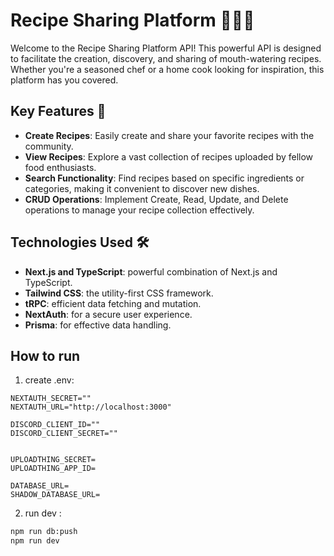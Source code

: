 # Recipe Sharing Platform 🍍🍲🚀

Welcome to the Recipe Sharing Platform API! This powerful API is designed to facilitate the creation, discovery, and sharing of mouth-watering recipes. Whether you're a seasoned chef or a home cook looking for inspiration, this platform has you covered.

## Key Features 🌟

- **Create Recipes**: Easily create and share your favorite recipes with the community.
- **View Recipes**: Explore a vast collection of recipes uploaded by fellow food enthusiasts.
- **Search Functionality**: Find recipes based on specific ingredients or categories, making it convenient to discover new dishes.
- **CRUD Operations**: Implement Create, Read, Update, and Delete operations to manage your recipe collection effectively.

## Technologies Used 🛠️

- **Next.js and TypeScript**: powerful combination of Next.js and TypeScript.
- **Tailwind CSS**: the utility-first CSS framework.
- **tRPC**: efficient data fetching and mutation.
- **NextAuth**: for a secure user experience.
- **Prisma**:  for effective data handling.

## How to run
 1. create .env:
```
NEXTAUTH_SECRET=""
NEXTAUTH_URL="http://localhost:3000"

DISCORD_CLIENT_ID=""
DISCORD_CLIENT_SECRET=""


UPLOADTHING_SECRET=
UPLOADTHING_APP_ID=

DATABASE_URL=
SHADOW_DATABASE_URL=

```
 2. run dev :
```bash
npm run db:push
npm run dev
``` 
